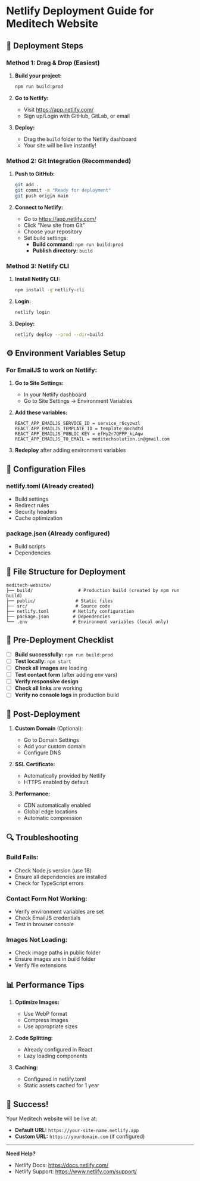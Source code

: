 # Netlify Deployment Guide for Meditech Website

## 🚀 **Deployment Steps**

### **Method 1: Drag & Drop (Easiest)**

1. **Build your project:**
   ```bash
   npm run build:prod
   ```

2. **Go to Netlify:**
   - Visit https://app.netlify.com/
   - Sign up/Login with GitHub, GitLab, or email

3. **Deploy:**
   - Drag the `build` folder to the Netlify dashboard
   - Your site will be live instantly!

### **Method 2: Git Integration (Recommended)**

1. **Push to GitHub:**
   ```bash
   git add .
   git commit -m "Ready for deployment"
   git push origin main
   ```

2. **Connect to Netlify:**
   - Go to https://app.netlify.com/
   - Click "New site from Git"
   - Choose your repository
   - Set build settings:
     - **Build command:** `npm run build:prod`
     - **Publish directory:** `build`

### **Method 3: Netlify CLI**

1. **Install Netlify CLI:**
   ```bash
   npm install -g netlify-cli
   ```

2. **Login:**
   ```bash
   netlify login
   ```

3. **Deploy:**
   ```bash
   netlify deploy --prod --dir=build
   ```

## ⚙️ **Environment Variables Setup**

### **For EmailJS to work on Netlify:**

1. **Go to Site Settings:**
   - In your Netlify dashboard
   - Go to Site Settings → Environment Variables

2. **Add these variables:**
   ```
   REACT_APP_EMAILJS_SERVICE_ID = service_r6cyzwzl
   REACT_APP_EMAILJS_TEMPLATE_ID = template_mochdtd
   REACT_APP_EMAILJS_PUBLIC_KEY = efHy2r7QPPP_kLAqw
   REACT_APP_EMAILJS_TO_EMAIL = meditechsolution.in@gmail.com
   ```

3. **Redeploy** after adding environment variables

## 🔧 **Configuration Files**

### **netlify.toml** (Already created)
- Build settings
- Redirect rules
- Security headers
- Cache optimization

### **package.json** (Already configured)
- Build scripts
- Dependencies

## 📁 **File Structure for Deployment**

```
meditech-website/
├── build/                 # Production build (created by npm run build)
├── public/               # Static files
├── src/                  # Source code
├── netlify.toml         # Netlify configuration
├── package.json         # Dependencies
└── .env                 # Environment variables (local only)
```

## 🎯 **Pre-Deployment Checklist**

- [ ] **Build successfully:** `npm run build:prod`
- [ ] **Test locally:** `npm start`
- [ ] **Check all images** are loading
- [ ] **Test contact form** (after adding env vars)
- [ ] **Verify responsive design**
- [ ] **Check all links** are working
- [ ] **Verify no console logs** in production build

## 🚀 **Post-Deployment**

1. **Custom Domain** (Optional):
   - Go to Domain Settings
   - Add your custom domain
   - Configure DNS

2. **SSL Certificate:**
   - Automatically provided by Netlify
   - HTTPS enabled by default

3. **Performance:**
   - CDN automatically enabled
   - Global edge locations
   - Automatic compression

## 🔍 **Troubleshooting**

### **Build Fails:**
- Check Node.js version (use 18)
- Ensure all dependencies are installed
- Check for TypeScript errors

### **Contact Form Not Working:**
- Verify environment variables are set
- Check EmailJS credentials
- Test in browser console

### **Images Not Loading:**
- Check image paths in public folder
- Ensure images are in build folder
- Verify file extensions

## 📊 **Performance Tips**

1. **Optimize Images:**
   - Use WebP format
   - Compress images
   - Use appropriate sizes

2. **Code Splitting:**
   - Already configured in React
   - Lazy loading components

3. **Caching:**
   - Configured in netlify.toml
   - Static assets cached for 1 year

## 🎉 **Success!**

Your Meditech website will be live at:
- **Default URL:** `https://your-site-name.netlify.app`
- **Custom URL:** `https://yourdomain.com` (if configured)

---

**Need Help?**
- Netlify Docs: https://docs.netlify.com/
- Netlify Support: https://www.netlify.com/support/
